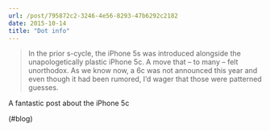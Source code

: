 ```yaml
---
url: /post/795872c2-3246-4e56-8293-47b6292c2182
date: 2015-10-14
title: "Dot info"
---
```


> In the prior s-cycle, the iPhone 5s was introduced alongside the unapologetically plastic iPhone 5c. A move that – to many – felt unorthodox. As we know now, a 6c was not announced this year and even though it had been rumored, I’d wager that those were patterned guesses. 



A fantastic post about the iPhone 5c



(#blog)